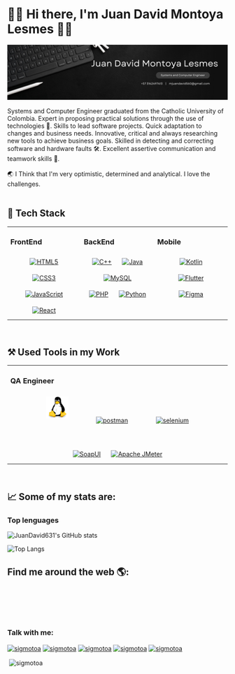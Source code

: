 # 👋🏽 Hi there, I'm Juan David Montoya Lesmes 👨‍💻
<img src="https://github.com/JuanDavid631/JuanDavid631/blob/main/Juan%20David%20Montoya2.png" alt="Banner-Juan_Montoya">

Systems and Computer Engineer graduated from the Catholic University of Colombia. Expert in proposing practical solutions through the use of technologies 🚀. Skills to lead software projects. Quick adaptation to changes and business needs. Innovative, critical and always researching new tools to achieve business goals. Skilled in detecting and correcting software and hardware faults 🛠️. Excellent assertive communication and teamwork skills 🤝. <br><br>
🌏 I Think that I'm very optimistic, determined and analytical. I love the challenges.
<br><br>

## 🔧 Tech Stack
<table><tr>
<td valign="top" width="33%">
  
### FrontEnd
  <div align="center">
    <a href="https://en.wikipedia.org/wiki/HTML5" target="_blank"><img style="margin: 10px" src="https://profilinator.rishav.dev/skills-assets/html5-original-wordmark.svg" alt="HTML5" height="50" /></a>
    <a href="https://www.w3schools.com/css/" target="_blank"><img style="margin: 10px" src="https://profilinator.rishav.dev/skills-assets/css3-original-wordmark.svg" alt="CSS3" height="50" /></a>  
    <a href="https://www.javascript.com/" target="_blank"><img style="margin: 10px" src="https://profilinator.rishav.dev/skills-assets/javascript-original.svg" alt="JavaScript" height="50" /></a>
    <br>
    <a href="https://reactjs.org/" target="_blank"><img style="margin: 10px" src="https://profilinator.rishav.dev/skills-assets/react-original-wordmark.svg" alt="React" height="50" /></a>
  </div>
</td>
<td valign="top" width="33%">

### BackEnd
  <div align="center">
    <a href="https://www.cplusplus.com/" target="_blank"><img style="margin: 10px" src="https://profilinator.rishav.dev/skills-assets/cplusplus-original.svg" alt="C++" height="50" /></a>
    <a href="https://www.java.com/" target="_blank"><img style="margin: 10px" src="https://profilinator.rishav.dev/skills-assets/java-original-wordmark.svg" alt="Java" height="50" /></a>
    <a href="https://www.mysql.com/" target="_blank"><img style="margin: 10px" src="https://profilinator.rishav.dev/skills-assets/mysql-original-wordmark.svg" alt="MySQL" height="50" /></a>
    <br>
    <a href="https://www.php.net/" target="_blank"><img style="margin: 10px" src="https://profilinator.rishav.dev/skills-assets/php-original.svg" alt="PHP" height="50" /></a>
    <a href="https://www.python.org/" target="_blank"><img style="margin: 10px" src="https://profilinator.rishav.dev/skills-assets/python-original.svg" alt="Python" height="50" /></a>
  </div>
</td>
<td valign="top" width="33%">

### Mobile  
  <div align="center">  
    <a href="https://kotlinlang.org/" target="_blank"><img style="margin: 10px" src="https://profilinator.rishav.dev/skills-assets/kotlinlang-icon.svg" alt="Kotlin" height="50" /></a>  
    <a href="https://flutter.dev/" target="_blank"><img style="margin: 10px" src="https://profilinator.rishav.dev/skills-assets/flutterio-icon.svg" alt="Flutter" height="50" /></a>  
    <a href="https://www.figma.com/" target="_blank"><img style="margin: 10px" src="https://profilinator.rishav.dev/skills-assets/figma-icon.svg" alt="Figma" height="50" /></a>  
  </div>
</td></tr></table>
<br>

## ⚒️ Used Tools in my Work
<table><tr>
<td valign="top" width="33%">

### QA Engineer
  <div align="center">
    <a href="https://www.linux.org/" target="_blank"> <img style="margin: 10px" src="https://raw.githubusercontent.com/devicons/devicon/master/icons/linux/linux-original.svg" alt="linux" height="50"/></a>
    <a href="https://postman.com" target="_blank"> <img style="margin: 50px" src="https://www.vectorlogo.zone/logos/getpostman/getpostman-icon.svg" alt="postman" height="50"/></a>
    <a href="https://www.selenium.dev" target="_blank"> <img style="margin: 10px" src="https://raw.githubusercontent.com/detain/svg-logos/780f25886640cef088af994181646db2f6b1a3f8/svg/selenium-logo.svg" alt="selenium" height="50"/></a>
    <br>
    <a href="https://www.soapui.org/" target="_blank"> <img style="margin: 10px" src="https://th.bing.com/th/id/R.18bfea2a1b0c33427a36b2e6a9b196f5?rik=wZ6shfpGsr5deg&riu=http%3a%2f%2ficons.iconarchive.com%2ficons%2fpapirus-team%2fpapirus-apps%2f512%2fsoapui-icon.png&ehk=XUL%2f4Ak0uAob4xsc3VafGr5B0eB91YteEPegEf3%2fQBY%3d&risl=&pid=ImgRaw&r=0" alt="SoapUI" height="50"/></a>
    <a href="https://jmeter.apache.org/" target="_blank"> <img style="margin: 10px" src="https://www.angleritech.com/wp-content/uploads/2017/10/asf-logo.png" alt="Apache JMeter" height="50"/></a>
  </div>
</td></tr></table> 
<br>

## 📈 Some of my stats are:
### Top lenguages
![JuanDavid631's GitHub stats](https://github-readme-stats.vercel.app/api?username=JuanDavid631&hide=contribs,prs,issues\&rank_icon=github&theme=tokyonight)

![Top Langs](https://github-readme-stats.vercel.app/api/top-langs/?username=JuanDavid631&theme=radical)


## Find me around the web 🌎: 

<br>
<br>
<br>
<br>

<h3 align="left">Talk with me:</h3>
<p align="left">
<a href="https://twitter.com/sigmotoa" target="blank"><img align="center" src="https://raw.githubusercontent.com/rahuldkjain/github-profile-readme-generator/master/src/images/icons/Social/twitter.svg" alt="sigmotoa" height="30" width="40" /></a>
<a href="https://linkedin.com/in/sigmotoa" target="blank"><img align="center" src="https://raw.githubusercontent.com/rahuldkjain/github-profile-readme-generator/master/src/images/icons/Social/linked-in-alt.svg" alt="sigmotoa" height="30" width="40" /></a>
<a href="https://instagram.com/sigmotoa" target="blank"><img align="center" src="https://raw.githubusercontent.com/rahuldkjain/github-profile-readme-generator/master/src/images/icons/Social/instagram.svg" alt="sigmotoa" height="30" width="40" /></a>
<a href="https://www.twitch.tv/sigmotoa" target="blank"><img align="center" src="https://raw.githubusercontent.com/rahuldkjain/github-profile-readme-generator/master/src/images/icons/Social/twitch.svg" alt="sigmotoa" height="30" width="40" /></a>
  <a href="https://discord.gg/wq9yfnqMyh" target="blank"><img align="center" src="https://raw.githubusercontent.com/rahuldkjain/github-profile-readme-generator/master/src/images/icons/Social/discord.svg" alt="sigmotoa" height="30" width="40" /></a>
</p>

<p>&nbsp;<img align="center" src="https://github-readme-stats-sigma-five.vercel.app/api?username=sigmotoa&show_icons=true&locale=en" alt="sigmotoa" /></p>

<!--
**JuanDavid631/JuanDavid631** is a ✨ _special_ ✨ repository because its `README.md` (this file) appears on your GitHub profile.

Here are some ideas to get you started:

- 🔭 I’m currently working on ...
- 🌱 I’m currently learning ...
- 👯 I’m looking to collaborate on ...
- 🤔 I’m looking for help with ...
- 💬 Ask me about ...
- 📫 How to reach me: ...
- 😄 Pronouns: ...
- ⚡ Fun fact: ...
-->

